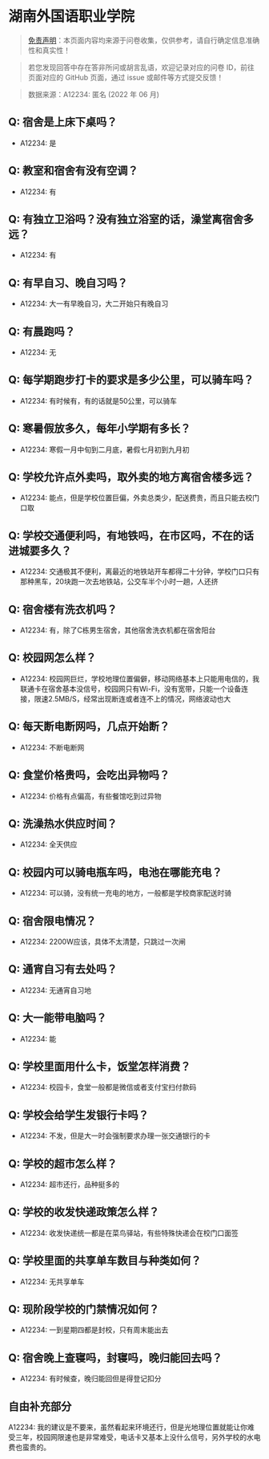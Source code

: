 # 湖南外国语职业学院

> [免责声明](https://colleges.chat/#_3)：本页面内容均来源于问卷收集，仅供参考，请自行确定信息准确性和真实性！

> 若您发现回答中存在答非所问或胡言乱语，欢迎记录对应的问卷 ID，前往页面对应的 GitHub 页面，通过 issue 或邮件等方式提交反馈！

> 数据来源：A12234: 匿名 (2022 年 06 月)

## Q: 宿舍是上床下桌吗？

- A12234: 是

## Q: 教室和宿舍有没有空调？

- A12234: 有

## Q: 有独立卫浴吗？没有独立浴室的话，澡堂离宿舍多远？

- A12234: 有

## Q: 有早自习、晚自习吗？

- A12234: 大一有早晚自习，大二开始只有晚自习

## Q: 有晨跑吗？

- A12234: 无

## Q: 每学期跑步打卡的要求是多少公里，可以骑车吗？

- A12234: 有时候有，有的话就是50公里，可以骑车

## Q: 寒暑假放多久，每年小学期有多长？

- A12234: 寒假一月中旬到二月底，暑假七月初到九月初

## Q: 学校允许点外卖吗，取外卖的地方离宿舍楼多远？

- A12234: 能点，但是学校位置巨偏，外卖总类少，配送费贵，而且只能去校门口取

## Q: 学校交通便利吗，有地铁吗，在市区吗，不在的话进城要多久？

- A12234: 交通极其不便利，离最近的地铁站开车都得二十分钟，学校门口只有那种黑车，20块跑一次去地铁站，公交车半个小时一趟，人还挤

## Q: 宿舍楼有洗衣机吗？

- A12234: 有，除了C栋男生宿舍，其他宿舍洗衣机都在宿舍阳台

## Q: 校园网怎么样？

- A12234: 校园网巨烂，学校地理位置偏僻，移动网络基本上只能用电信的，我联通卡在宿舍基本没信号，校园网只有Wi-Fi，没有宽带，只能一个设备连接，限速2.5MB/S，经常出现断连或者连不上的情况，网络波动也大

## Q: 每天断电断网吗，几点开始断？

- A12234: 不断电断网

## Q: 食堂价格贵吗，会吃出异物吗？

- A12234: 价格有点偏高，有些餐馆吃到过异物

## Q: 洗澡热水供应时间？

- A12234: 全天供应

## Q: 校园内可以骑电瓶车吗，电池在哪能充电？

- A12234: 可以骑，没有统一充电的地方，一般都是学校商家配送时骑

## Q: 宿舍限电情况？

- A12234: 2200W应该，具体不太清楚，只跳过一次闸

## Q: 通宵自习有去处吗？

- A12234: 无通宵自习地

## Q: 大一能带电脑吗？

- A12234: 能

## Q: 学校里面用什么卡，饭堂怎样消费？

- A12234: 校园卡，食堂一般都是微信或者支付宝扫付款码

## Q: 学校会给学生发银行卡吗？

- A12234: 不发，但是大一时会强制要求办理一张交通银行的卡

## Q: 学校的超市怎么样？

- A12234: 超市还行，品种挺多的

## Q: 学校的收发快递政策怎么样？

- A12234: 收发快递统一都是在菜鸟驿站，有些特殊快递会在校门口面签

## Q: 学校里面的共享单车数目与种类如何？

- A12234: 无共享单车

## Q: 现阶段学校的门禁情况如何？

- A12234: 一到星期四都是封校，只有周末能出去

## Q: 宿舍晚上查寝吗，封寝吗，晚归能回去吗？

- A12234: 有时候查，晚归能回但是得登记扣分

## 自由补充部分

A12234: 我的建议是不要来，虽然看起来环境还行，但是光地理位置就能让你难受三年，校园网限速也是非常难受，电话卡又基本上没什么信号，另外学校的水电费也蛮贵的。